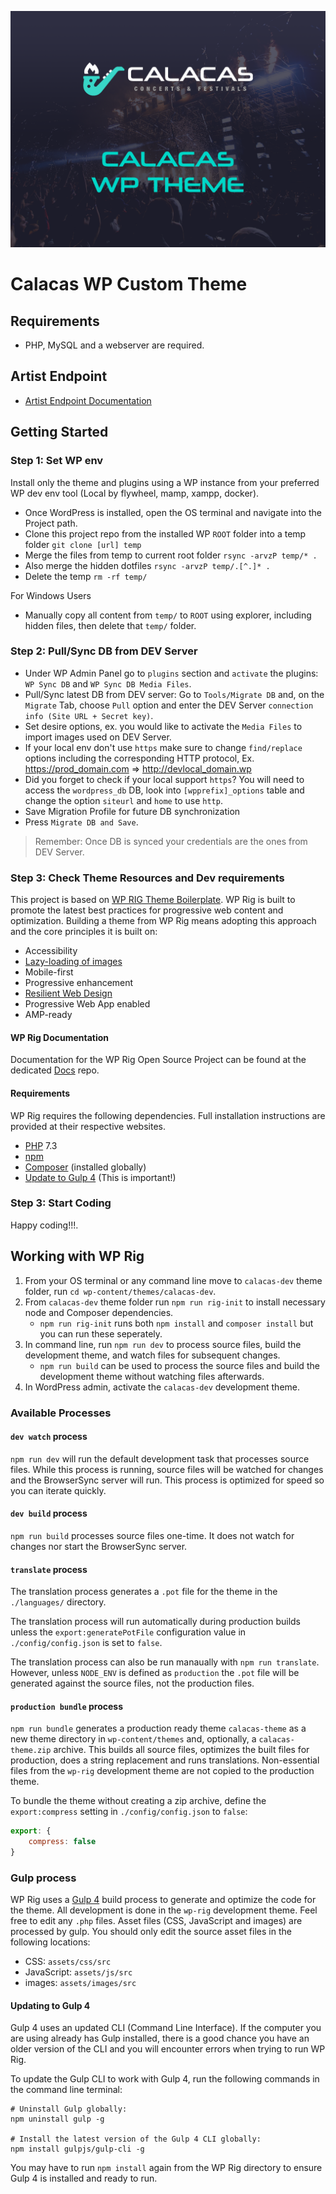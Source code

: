 ![Theme Screenshot Image](https://raw.githubusercontent.com/alexgordon25/calacas_demo/master/wp-content/themes/calacas-dev/screenshot.png "Calacas WP Theme")

# Calacas WP Custom Theme

## Requirements

- PHP, MySQL and a webserver are required.

## Artist Endpoint

- [Artist Endpoint Documentation](https://github.com/alexgordon25/calacas_demo/blob/master/ARTIST_ENDPOINT.md)

## Getting Started

### Step 1: Set WP env

Install only the theme and plugins using a WP instance from your preferred WP dev env tool (Local by flywheel, mamp, xampp, docker).

- Once WordPress is installed, open the OS terminal and navigate into the Project path.
- Clone this project repo from the installed WP `ROOT` folder into a temp folder `git clone [url] temp`
- Merge the files from temp to current root folder `rsync -arvzP temp/* .`
- Also merge the hidden dotfiles `rsync -arvzP temp/.[^.]* .`
- Delete the temp `rm -rf temp/`

For Windows Users

- Manually copy all content from `temp/` to `ROOT` using explorer, including hidden files, then delete that `temp/` folder.

### Step 2: Pull/Sync DB from DEV Server

- Under WP Admin Panel go to `plugins` section and `activate` the plugins: `WP Sync DB` and `WP Sync DB Media Files`.
- Pull/Sync latest DB from DEV server: Go to `Tools/Migrate DB` and, on the `Migrate` Tab, choose `Pull` option and enter the DEV Server `connection info (Site URL + Secret key)`.
- Set desire options, ex. you would like to activate the `Media Files` to import images used on DEV Server.
- If your local env don't use `https` make sure to change `find/replace` options including the corresponding HTTP protocol, Ex. https://prod_domain.com => http://devlocal_domain.wp
- Did you forget to check if your local support `https`? You will need to access the `wordpress_db` DB, look into `[wpprefix]_options` table and change the option `siteurl` and `home` to use `http`.
- Save Migration Profile for future DB synchronization
- Press `Migrate DB and Save`.

> Remember: Once DB is synced your credentials are the ones from DEV Server.

### Step 3: Check Theme Resources and Dev requirements

This project is based on [WP RIG Theme Boilerplate](https://github.com/wprig/wprig). WP Rig is built to promote the latest best practices for progressive web content and optimization. Building a theme from WP Rig means adopting this approach and the core principles it is built on:

- Accessibility
- [Lazy-loading of images ](https://developers.google.com/web/fundamentals/performance/lazy-loading-guidance/images-and-video/)
- Mobile-first
- Progressive enhancement
- [Resilient Web Design](https://resilientwebdesign.com/)
- Progressive Web App enabled
- AMP-ready

#### WP Rig Documentation

Documentation for the WP Rig Open Source Project can be found at the dedicated [Docs](https://github.com/wprig/docs/) repo.

#### Requirements

WP Rig requires the following dependencies. Full installation instructions are provided at their respective websites.

- [PHP](http://php.net/) 7.3
- [npm](https://www.npmjs.com/)
- [Composer](https://getcomposer.org/) (installed globally)
- [Update to Gulp 4](#updating-to-gulp-4) (This is important!)

### Step 3: Start Coding

Happy coding!!!.

## Working with WP Rig

1. From your OS terminal or any command line move to `calacas-dev` theme folder, run `cd wp-content/themes/calacas-dev`.
2. From `calacas-dev` theme folder run `npm run rig-init` to install necessary node and Composer dependencies.
   - `npm run rig-init` runs both `npm install` and `composer install` but you can run these seperately.
3. In command line, run `npm run dev` to process source files, build the development theme, and watch files for subsequent changes.
   - `npm run build` can be used to process the source files and build the development theme without watching files afterwards.
4. In WordPress admin, activate the `calacas-dev` development theme.

### Available Processes

#### `dev watch` process

`npm run dev` will run the default development task that processes source files. While this process is running, source files will be watched for changes and the BrowserSync server will run. This process is optimized for speed so you can iterate quickly.

#### `dev build` process

`npm run build` processes source files one-time. It does not watch for changes nor start the BrowserSync server.

#### `translate` process

The translation process generates a `.pot` file for the theme in the `./languages/` directory.

The translation process will run automatically during production builds unless the `export:generatePotFile` configuration value in `./config/config.json` is set to `false`.

The translation process can also be run manaually with `npm run translate`. However, unless `NODE_ENV` is defined as `production` the `.pot` file will be generated against the source files, not the production files.

#### `production bundle` process

`npm run bundle` generates a production ready theme `calacas-theme` as a new theme directory in `wp-content/themes` and, optionally, a `calacas-theme.zip` archive. This builds all source files, optimizes the built files for production, does a string replacement and runs translations. Non-essential files from the `wp-rig` development theme are not copied to the production theme.

To bundle the theme without creating a zip archive, define the `export:compress` setting in `./config/config.json` to `false`:

```javascript
export: {
	compress: false
}
```

### Gulp process

WP Rig uses a [Gulp 4](https://gulpjs.com/) build process to generate and optimize the code for the theme. All development is done in the `wp-rig` development theme. Feel free to edit any `.php` files. Asset files (CSS, JavaScript and images) are processed by gulp. You should only edit the source asset files in the following locations:

- CSS: `assets/css/src`
- JavaScript: `assets/js/src`
- images: `assets/images/src`

#### Updating to Gulp 4

Gulp 4 uses an updated CLI (Command Line Interface). If the computer you are using already has Gulp installed, there is a good chance you have an older version of the CLI and you will encounter errors when trying to run WP Rig.

To update the Gulp CLI to work with Gulp 4, run the following commands in the command line terminal:

```
# Uninstall Gulp globally:
npm uninstall gulp -g

# Install the latest version of the Gulp 4 CLI globally:
npm install gulpjs/gulp-cli -g
```

You may have to run `npm install` again from the WP Rig directory to ensure Gulp 4 is installed and ready to run.
